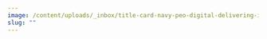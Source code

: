 ```yaml
---
image: /content/uploads/_inbox/title-card-navy-peo-digital-delivering-it-that-just-works-case-study-seal-logo.jpg
slug: ""
---
```

